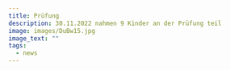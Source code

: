 ```yaml
---
title: Prüfung
description: 30.11.2022 nahmen 9 Kinder an der Prüfung teil
image: images/DuBw15.jpg
image_text: ""
tags:
  - news
---
```

